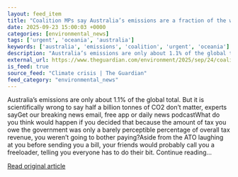 ```yaml
---
layout: feed_item
title: "Coalition MPs say Australia’s emissions are a fraction of the world’s total. What kind of argument is that?"
date: 2025-09-23 15:00:03 +0000
categories: [environmental_news]
tags: ['urgent', 'oceania', 'australia']
keywords: ['australia', 'emissions', 'coalition', 'urgent', 'oceania']
description: "Australia’s emissions are only about 1.1% of the global total. But it is scientifically wrong to say half a billion tonnes of CO2 don’t matter, experts sayGe..."
external_url: https://www.theguardian.com/environment/2025/sep/24/coalition-mps-say-australias-emissions-are-a-fraction-of-the-worlds-total-what-kind-of-argument-is-that
is_feed: true
source_feed: "Climate crisis | The Guardian"
feed_category: "environmental_news"
---
```


Australia’s emissions are only about 1.1% of the global total. But it is scientifically wrong to say half a billion tonnes of CO2 don’t matter, experts sayGet our breaking news email, free app or daily news podcastWhat do you think would happen if you decided that because the amount of tax you owe the government was only a barely perceptible percentage of overall tax revenue, you weren’t going to bother paying?Aside from the ATO laughing at you before sending you a bill, your friends would probably call you a freeloader, telling you everyone has to do their bit. Continue reading...

[Read original article](https://www.theguardian.com/environment/2025/sep/24/coalition-mps-say-australias-emissions-are-a-fraction-of-the-worlds-total-what-kind-of-argument-is-that)
